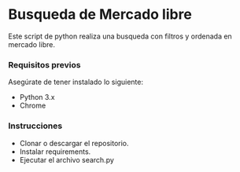 # Busqueda de Mercado libre
Este script de python realiza una busqueda con filtros y ordenada en mercado libre.

### Requisitos previos
Asegúrate de tener instalado lo siguiente:
  - Python 3.x
  - Chrome

### Instrucciones
- Clonar o descargar el repositorio.
- Instalar requirements.
- Ejecutar el archivo search.py
